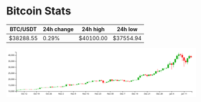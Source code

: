 # Bitcoin Stats

BTC/USDT|24h change|24h high|24h low|
|---|---|---|---|
|$38288.55|0.29%|$40100.00|$37554.94|

<img src="./chart.svg">
